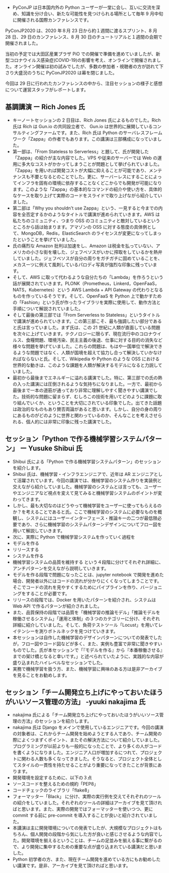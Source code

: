 - PyConJP は日本国内外の Python ユーザーが一堂に会し、互いに交流を深め、知識を分け合い、新たな可能性を見つけられる場所として毎年 9 月中旬に開催される国際カンファレンスです。

PyConJP2020 は、2020 年８月 23 日から約１週間に渡るスプリント、8 月 28 日、29 日のカンファレンス、8 月 30 日のチュートリアルと１週間の会期で開催されました。

当初の予定では大田区産業プラザ PiO での開催で準備を進めていましたが、新型コロナウイルス感染症(COVID-19)の影響を考え、オンラインで開催されました。オンライン開催は初の試みでしたが、多数の参加者・視聴者の方が訪れて下さり大盛況のうちに PyConJP2020 は幕を閉じました。

今回は 29 日に行われたカンファレンスの中から、注目セッションの様子と感想について運営スタッフがレポートします。

## 基調講演 ー Rich Jones 氏

- キーノートセッションの 2 日目は、Rich Jones 氏によるものでした。Rich 氏は Rich は Gun.io の共同設立者で、 Gun.io は世界的に展開しているコンサルティングファームです。また、Rich 氏は Python のサーバレスフレームワーク「Zappa」の作者でもあります。この講演は三部構成になっていました。
- 第一部は、「From Stateless to Serverless」と題して、氏が開発した「Zappa」の紹介が主な内容でした。VPS や従来のサーバーでは Web の運用に多大なコストがかかってしまうことが問題として挙げられていました。「Zappa」を用いれば開発コストが大幅に抑えることが可能であり、メンテナンスも不要となるとのことでした。更に、サーバーレスにすることによってインフラを固有の環境に依存することなくどこからでも開発が可能になります。このような「Zappa」の基本的なコマンドの紹介や使い方を、具体的なケースを取り上げて実際のコードをスライドで取り上げながら紹介していました。
- 第二部は「Why you shouldn't use Zappa」という、一見すると今までの内容を全否定するかのようなタイトルで講演が進められていきます。AWS は私たちのコミュニティ、つまり OSS のコミュニティと敵対しているというところから話は始まります。アマゾンの OSS に対する態度の具体例として、MongoDB，Redis，ElasticSearch のライセンスが変更になってしまったということを挙げていました。
- 氏の痛烈な Amazon 批判は加速をし、Amazon は税金を払っていない、アメリカの小さな街を壊した、ジェフベソスがいかに搾取をしているかを熱弁していました。ジェフベソスが自分の周りをガチガチに固めていることを、メカスーツに例えて風刺しているパロディ写真が強烈な印象に残っています。
- そして、AWS に取って代わるような自分たちの「Lambda」を作ろうという話が展開されていきます。PLONK（Prometheus，Linkerd，OpenFaaS，NATS，Kubernetes）という AWS Lambda + API Gateway の代わりとなるものを作っているそうです。そして、OpenFaaS を Python 上で動かすための「Fashion」という氏が作ったライブラリを実際に使用して、動作方法と手順について解説されていました。
- そして最後の第三部では「From Serverless to Stateless」というタイトルで講演が進められていきます。この第三部こそ、最も強調したい部分であると氏は言っていました。まず氏は、この 21 世紀に人類が直面している問題を次々に上げていきます。テクノロジーに限らず、現在流行中のコロナウイルス、食糧問題、環境汚染、民主主義の後退、仕事に対する目的の消失など様々な問題を挙げていました。これらの問題は、もはや一国単位で解決できるような問題ではなく、人類が国境を超えて協力し合って解決していかなければならないと氏。そして、Wikipedia や Python のような OSS における世界的な動きは、このような課題を人類が解決するモデルになると力説していました。
- 最初から最後までエネルギーに溢れる講演でした。特に、第三部での氏の熱の入った講演には圧倒されるような気持ちになりました。一方で、最初から最後まで一本の道筋が通っており非常に理解しやすく聞きやすい講演でした。技術的な問題に留まらず、むしろこの技術を用いてどのように課題に取り組んでいくか、ということを大切にされている印象でした。出てきた話題は政治的なものもあり賛否両論があると思います。しかし、自分の身の周りにあるものがどのように世界と関わっているのか、そんなことを考えさせられる、個人的には非常に印象に残った講演でした。

## セッション「Python で作る機械学習システムパターン」 ー Yusuke Shibui 氏

- Shibui 氏による「Python で作る機械学習システムパターン」のセッションを紹介します。
- Shibui 氏は、機械学習・インフラエンジニアで、近年は AR エンジニアとして活躍されています。今回の講演では、機械学習のシステム作りを実装例と交えながら紹介していました。機械学習のシステムとは言っても、ユーザーやエンジニアなど視点を変えて見てみると機械学習システムのポイントが変わってきます。
- しかし、最も大切なのはどうやって機械学習をユーザーに使ってもらえるのか？を考えることであると氏。ここで機械学習のシステムに必要なものを概観し、システムにはユーザーインターフェース・推論キーの二つが最低限必要であり、さらに機械学習のシステムパターンデザインについてフロー図を用いて解説していきます。
- 次に、実際に Python で機械学習システムを作っていく過程を
- モデルを作る
- リリースする
- システムを作る
- 機械学習システムの品質を維持する
  という４段階に分けてそれぞれ詳細に、アンチパターンを交えながら説明していきます。
- モデルを作る段階で問題になったことは、jupyter notebook で開発を進めた場合、開発者以外にはコードの流れが分かりにくくなってしまうことです。そこでコードの流れを見やすくするためにパイプラインを作り、バージョニングをすることが必要です。
- リリースの段階では、Docker を用いたパターンを紹介され、システムは Web API で作るパターンが紹介されました。
- また、品質保持の段階では品質を「機械学習の推論モデル」「推論モデルを稼働させるシステム」「運用と体制」の３つのカテゴリーに分け、それぞれ詳細に紹介していました。そして、負荷テストツール「Locust」を用いてレイテンシーを測りボトルネックを見つけていきます。
- 本セッションは自作した機械学習のデザインパターンについての発表でしたが，フロー図やコード図などが多く、また、実例も豊富で非常に聞きやすいものでした。氏が本セッションで「『モデルを作る』から『本番稼働させる』までの架け橋となると幸いです。」と述べられていたように、実践的な内容が盛り込まれたハイレベルなセッションでした。
- 実務で機械学習を扱う方、また、機械学習に興味のある方は是非アーカイブを見ることをお勧めします。

## セッション「チーム開発立ち上げにやっておいたほうがいいソース管理の方法」 -yuuki nakajima 氏

- nakajima 氏による「チーム開発立ち上げにやっておいたほうがいいソース管理の方法」のセッションを紹介します。
- nakajima 氏は Django をメインで使用しているエンジニアです。今回の講演の対象者は、これからチーム開発を始めようとする人であり、チーム開発の際によくつまずくポイント、またその解決方法について紹介していました。プログラミングが以前よりも一般的になったことで、より多くの人がコードを書くようになりました。エンジニア人口が増加するにつれて、プロジェクトに関わる人数も多くなってきました。そうなると、プロジェクト全体としてスタイルの一貫性を持たせることがより重要になってきたことが背景にあります。
- 開発環境を設定するために、以下の３点
- ソースコードを整えるための規約「PEP8」
- コードチェックのライブラリ「flake8」
- フォーマッター「Black」
  に分け、実際の実行例を交えてそれぞれのツールの紹介をしていました。それぞれのツールの詳細はアーカイブを見て頂ければと思います。また、実際の開発ではフォーマッターを使いつつ、更に commit する前に pre-commit を導入することが良いと紹介されていました。
- 本講演は主に開発環境についての発表でしたが、大規模なプロジェクトはもちろん、個人開発の段階から気にした方が良いと感じさせるような内容でした。開発環境を揃えるということは、チームの足並みを揃える事に繋がるので、より開発に集中するための重要な点が盛り込まれている講演だと思いました。
- Python 初学者の方、また、現在チーム開発を進めている方にもお勧めしたい講演です。是非、アーカイブを見て頂ければと思います。
